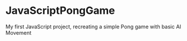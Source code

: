 # JavaScriptPongGame
My first JavaScript project, recreating a simple Pong game with basic AI Movement
